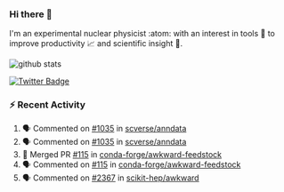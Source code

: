 ### Hi there 👋 

I'm an experimental nuclear physicist :atom: with an interest in tools :wrench: to improve productivity :chart_with_upwards_trend: and scientific insight :telescope:.

![github stats](https://github-readme-stats.vercel.app/api?username=agoose77&show_icons=true&hide_rank=true&hide_title=true&bg_color=30,e76445,904e95&text_color=efe3ec&icon_color=efe3ec)
<!--
**agoose77/agoose77** is a ✨ _special_ ✨ repository because its `README.md` (this file) appears on your GitHub profile.

Here are some ideas to get you started:

- 🔭 I’m currently working on ...
- 🌱 I’m currently learning ...
- 👯 I’m looking to collaborate on ...
- 🤔 I’m looking for help with ...
- 💬 Ask me about ...
- 📫 How to reach me: ...
- 😄 Pronouns: ...
- ⚡ Fun fact: ...
-->

[![Twitter Badge](https://img.shields.io/twitter/follow/agoose77?style=flat-square&logo=Twitter&logoColor=white&color=cornflowerblue)](https://twitter.com/agoose77)

### :zap: Recent Activity

<!--START_SECTION:activity-->
1. 🗣 Commented on [#1035](https://github.com/scverse/anndata/issues/1035) in [scverse/anndata](https://github.com/scverse/anndata)
2. 🗣 Commented on [#1035](https://github.com/scverse/anndata/issues/1035) in [scverse/anndata](https://github.com/scverse/anndata)
3. 🎉 Merged PR [#115](https://github.com/conda-forge/awkward-feedstock/pull/115) in [conda-forge/awkward-feedstock](https://github.com/conda-forge/awkward-feedstock)
4. 🗣 Commented on [#115](https://github.com/conda-forge/awkward-feedstock/issues/115) in [conda-forge/awkward-feedstock](https://github.com/conda-forge/awkward-feedstock)
5. 🗣 Commented on [#2367](https://github.com/scikit-hep/awkward/issues/2367) in [scikit-hep/awkward](https://github.com/scikit-hep/awkward)
<!--END_SECTION:activity-->
